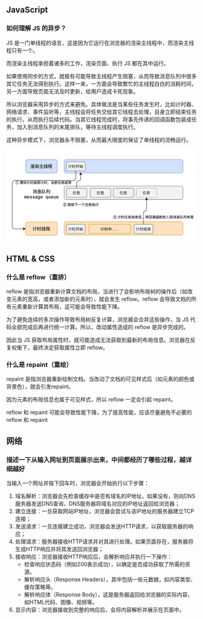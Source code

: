 ## JavaScript

### 如何理解 JS 的异步？

JS 是一门单线程的语言，这是因为它运行在浏览器的渲染主线程中，而渲染主线程只有一个。

而渲染主线程承担着诸多的工作，渲染页面、执行 JS 都在其中运行。

如果使用同步的方式，就极有可能导致主线程产生阻塞，从而导致消息队列中很多其它任务无法得到执行。这样一来，一方面会导致繁忙的主线程白白的消耗时间，另一方面导致页面无法及时更新，给用户造成卡死现象。

所以浏览器采用异步的方式来避免。具体做法是当某些任务发生时，比如计时器、网络请求、事件监听等，主线程会将任务交给其它线程去处理，自身立即结束任务的执行，从而执行后续代码。当其它线程完成时，将事先传递的回调函数包装成任务，加入到消息队列的末尾排队，等待主线程调度执行。

这种异步模式下，浏览器永不阻塞，从而最大限度的保证了单线程的流畅运行。

![202208101048899](./assets/interview/202208101048899.png)

## HTML & CSS

### 什么是 reflow（重排）

reflow 是指浏览器重新计算文档的布局，当进行了会影响布局树的操作后（如改变元素的宽高，或者添加新的元素时），就会发生 reflow。reflow 会导致文档的所有元素重新计算其布局，这可能会导致性能下降。

为了避免连续的多次操作导致布局树反复计算，浏览器会合并这些操作，当 JS 代码全部完成后再进行统一计算。所以，改动属性造成的 reflow 是异步完成的。

因此当 JS 获取布局属性时，就可能造成无法获取到最新的布局信息。浏览器在反复权衡下，最终决定获取属性立即 reflow。

### 什么是 repaint（重绘）

repaint 是指浏览器重新绘制文档。当改动了文档的可见样式后（如元素的颜色或背景色），就会引发repaint。

因为元素的布局信息也属于可见样式，所以 reflow 一定会引起 repaint。

reflow 和 repaint 可能会导致性能下降，为了提高性能，应该尽量避免不必要的 reflow 和 repaint

## 网络

### 描述一下从输入网址到页面展示出来，中间都经历了哪些过程，越详细越好

当输入一个网址并按下回车时，浏览器会开始执行以下步骤：

1. 域名解析：浏览器会先检查缓存中是否有域名的IP地址，如果没有，则向DNS服务器发送DNS查询，DNS服务器将域名对应的IP地址返回给浏览器；
2. 建立连接：一旦获取网站IP地址，浏览器会尝试与该IP地址的服务器建立TCP连接；
3. 发送请求：一旦连接建立成功，浏览器会发送HTTP请求，以获取服务器的响应；
4. 处理请求：服务器接收HTTP请求并对其进行处理。如果页面存在，服务器将生成HTTP响应并将其发送回浏览器；
5. 接收响应：浏览器接收HTTP响应后，会解析响应并执行一下操作：
   - 检查响应状态码（例如200表示成功），以确定是否成功获取了所需的资源。
   - 解析响应头（Response Headers），其中包括一些元数据，如内容类型、缓存策略等。
   - 解析响应体（Response Body），这是服务器返回给浏览器的实际内容，如HTML代码、图像、视频等。
6. 显示内容：浏览器接收到完整的响应后，会将内容解析并展示在页面中。

